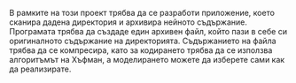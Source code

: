  В рамките на този проект трябва да се разработи приложение, което сканира дадена
директория и архивира нейното съдържание. Програмата трябва да създаде един архивен файл,
който пази в себе си оригиналното съдържание на директорията. Съдържанието на файла трябва да
се компресира, като за кодирането трябва да се използва алгоритъмът на Хъфман, а моделирането
можете да изберете сами как да реализирате.



